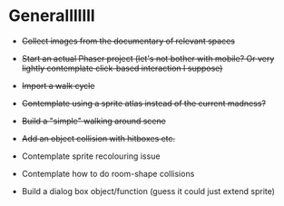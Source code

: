 # Generalllllll

- ~~Collect images from the documentary of relevant spaces~~
- ~~Start an actual Phaser project (let's not bother with mobile? Or very lightly contemplate click-based interaction I suppose)~~
- ~~Import a walk cycle~~
- ~~Contemplate using a sprite atlas instead of the current madness?~~
- ~~Build a "simple" walking around scene~~
- ~~Add an object collision with hitboxes etc.~~

- Contemplate sprite recolouring issue
- Contemplate how to do room-shape collisions
- Build a dialog box object/function (guess it could just extend sprite)
